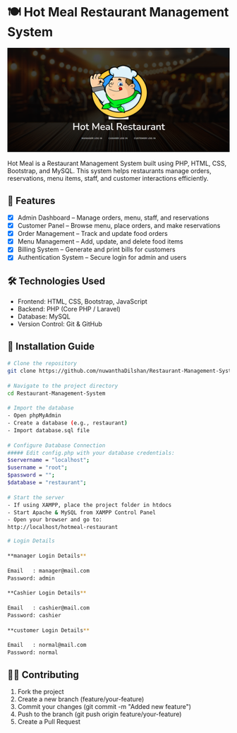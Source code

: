 # 🍽️ Hot Meal Restaurant Management System

![Hot Meal Restaurant Management System](/images/readmeImage.png)

Hot Meal is a Restaurant Management System built using PHP, HTML, CSS, Bootstrap, and MySQL. This system helps restaurants manage orders, reservations, menu items, staff, and customer interactions efficiently.

## 📌 Features

- [x] Admin Dashboard – Manage orders, menu, staff, and reservations
- [x] Customer Panel – Browse menu, place orders, and make reservations
- [x] Order Management – Track and update food orders
- [x] Menu Management – Add, update, and delete food items
- [x] Billing System – Generate and print bills for customers
- [x] Authentication System – Secure login for admin and users

## 🛠️ Technologies Used

- Frontend: HTML, CSS, Bootstrap, JavaScript
- Backend: PHP (Core PHP / Laravel)
- Database: MySQL
- Version Control: Git & GitHub

## 🚀 Installation Guide

```sh
# Clone the repository
git clone https://github.com/nuwanthaDilshan/Restaurant-Management-System.git

# Navigate to the project directory
cd Restaurant-Management-System

# Import the database
- Open phpMyAdmin
- Create a database (e.g., restaurant)
- Import database.sql file

# Configure Database Connection
##### Edit config.php with your database credentials:
$servername = "localhost";
$username = "root";
$password = "";
$database = "restaurant";

# Start the server
- If using XAMPP, place the project folder in htdocs
- Start Apache & MySQL from XAMPP Control Panel
- Open your browser and go to:
http://localhost/hotmeal-restaurant 
```

```sh
# Login Details

**manager Login Details**

Email	: manager@mail.com
Password: admin

**Cashier Login Details**

Email	: cashier@mail.com
Password: cashier

**customer Login Details**

Email	: normal@mail.com
Password: normal
```
## 👨‍💻 Contributing

1. Fork the project
2. Create a new branch (feature/your-feature)
3. Commit your changes (git commit -m "Added new feature")
4. Push to the branch (git push origin feature/your-feature)
5. Create a Pull Request
